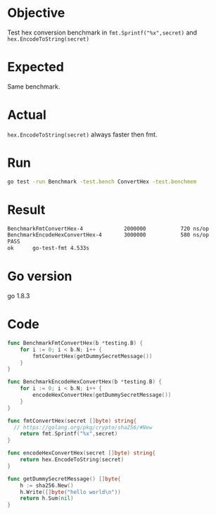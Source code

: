 # Objective
Test hex conversion benchmark in <code>fmt.Sprintf("%x",secret)</code> and <code>hex.EncodeToString(secret)</code>

# Expected
Same benchmark.

# Actual
<code>hex.EncodeToString(secret)</code> always faster then fmt.

# Run 
```bash
go test -run Benchmark -test.bench ConvertHex -test.benchmem
```
# Result
```bash
BenchmarkFmtConvertHex-4         	 2000000	       720 ns/op	     272 B/op	       5 allocs/op
BenchmarkEncodeHexConvertHex-4   	 3000000	       580 ns/op	     304 B/op	       5 allocs/op
PASS
ok  	go-test-fmt	4.533s
```

# Go version
go 1.8.3

# Code
```go
func BenchmarkFmtConvertHex(b *testing.B) {
	for i := 0; i < b.N; i++ {
		fmtConvertHex(getDummySecretMessage())
	}
}

func BenchmarkEncodeHexConvertHex(b *testing.B) {
	for i := 0; i < b.N; i++ {
		encodeHexConvertHex(getDummySecretMessage())
	}
}

func fmtConvertHex(secret []byte) string{
  // https://golang.org/pkg/crypto/sha256/#New
	return fmt.Sprintf("%x",secret)
}

func encodeHexConvertHex(secret []byte) string{
	return hex.EncodeToString(secret)
}

func getDummySecretMessage() []byte{
	h := sha256.New()
	h.Write([]byte("hello world\n"))
	return h.Sum(nil)
}
```